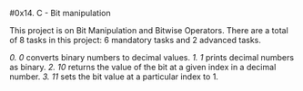 #0x14. C - Bit manipulation

This project is on Bit Manipulation and Bitwise Operators.
There are a total of 8 tasks in this project:
6 mandatory tasks and 2 advanced tasks.

*0. 0* converts binary numbers to decimal values.
*1. 1* prints decimal numbers as binary.
*2. 10* returns the value of the bit at a given index in a decimal number.
*3. 11* sets the bit value at a particular index to 1.


